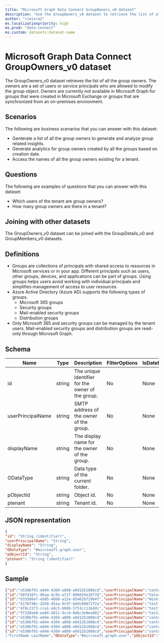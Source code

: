 ```yaml
---
title: "Microsoft Graph Data Connect GroupOwners_v0 dataset"
description: "Use the GroupOwners_v0 dataset to retrieve the list of all the group owners."
author: "rimisra2"
ms.localizationpriority: high
ms.prod: "data-connect"
ms.custom: datasets:dataset-name
---
```


# Microsoft Graph Data Connect GroupOwners_v0 dataset

The GroupOwners_v0 dataset retrieves the list of all the group owners. The owners are a set of users or service principals who are allowed to modify the group object. Owners are currently not available in Microsoft Graph for groups that were created in Microsoft Exchange or groups that are synchronized from an on-premises environment.

## Scenarios

The following are business scenarios that you can answer with this dataset:

- Genterate a list of all the group owners to generate and analyze group related insights.
- Generate analytics for group owners created by all the groups based on creation date.
- Access the names of all the group owners existing for a tenant.

## Questions

The following are examples of questions that you can answer with this dataset:

- Which users of the tenant are group owners?
- How many group owners are there in a tenant?

## Joining with other datasets

The GroupOwners_v0 dataset can be joined with the GroupDetails_v0 and GroupMembers_v0 datasets.

## Definitions

- Groups are collections of principals with shared access to resources in Microsoft services or in your app. Different principals such as users, other groups, devices, and applications can be part of groups. Using groups helps users avoid working with individual principals and simplifies management of access to user resources.
- Azure Active Directory (Azure AD) supports the following types of groups.
  - Microsoft 365 groups
  - Security groups
  - Mail-enabled security groups
  - Distribution groups
- Only Microsoft 365 and security groups can be managed by the tenant users. Mail-enabled security groups and distribution groups are read-only through Microsoft Graph.

## Schema

| Name  | Type  |  Description  |  FilterOptions  |  IsDateFilter  | 
| ----------- | ----------- | ----------- | ----------- | ----------- |
| id |	string |	The unique identifier for the owner of the group. |	No |	None |
| userPrincipalName |	string |	SMTP address of the owner of the group.	|	No |	None |
| displayName	 | string |	The display name for the owner of the group.	|	No |	None |
| ODataType |	string |	Data type of the current folder.	|	No |	None |
| pObjectId | 	string |	Object id.	|	No |	None |
| ptenant	| string |	Tenant id.	|	No |	None |

## JSON representation

```json
{
"id": "String (identifier)",
"userPrincipalName": "String",
"displayName": "String",
"ODataType": "#microsoft.graph.user",
"pObjectId": "String",
"ptenant": "String (identifier)"
}
```

## Sample 

```json 
{"id":"e530bf91-e844-4369-a808-e0d12b1008cd","userPrincipalName":"contosouser21@contosotest21.onmicrosoft.com","displayName":"FirstName LastName","ODataType":"#microsoft.graph.user","pObjectId":"943ecd15-a954-40a7-9d00-3224d21dc470","ptenant":"8e56195d-f07c-44f0-8108-40e4352e3e74"}
{"id":"b8f4387c-86aa-4c5b-af2f-098029e18f78","userPrincipalName":"Valerie.Wade@contosotest21.onmicrosoft.com","displayName":"Valerie Wade","ODataType":"#microsoft.graph.user","pObjectId":"943ecd15-a954-40a7-9d00-3224d21dc470","ptenant":"8e56195d-f07c-44f0-8108-40e4352e3e74"}
{"id":"b33586ef-eb85-4bb0-a12e-65462bf19b4f","userPrincipalName":"Winnie.Davidson@contosotest21.onmicrosoft.com","displayName":"Winnie Davidson","ODataType":"#microsoft.graph.user","pObjectId":"943ecd15-a954-40a7-9d00-3224d21dc470","ptenant":"8e56195d-f07c-44f0-8108-40e4352e3e74"}
{"id":"6176f40c-2b50-45aa-9c9f-bddc68672f2a","userPrincipalName":"testfirstlast2@contosotest21.onmicrosoft.com","displayName":"TestFirst2 TestLast2","ODataType":"#microsoft.graph.user","pObjectId":"943ecd15-a954-40a7-9d00-3224d21dc470","ptenant":"8e56195d-f07c-44f0-8108-40e4352e3e74"}
{"id":"4f0c21f3-cca1-4dc3-b0d6-5751cc116ddc","userPrincipalName":"test1test1@contosotest21.onmicrosoft.com","displayName":"Test1 Test1","ODataType":"#microsoft.graph.user","pObjectId":"943ecd15-a954-40a7-9d00-3224d21dc470","ptenant":"8e56195d-f07c-44f0-8108-40e4352e3e74"}
{"id":"5f338eb0-ee84-4811-9ccb-0dbc3e0ee681","userPrincipalName":"test2test2@contosotest21.onmicrosoft.com","displayName":"Test2 Test2","ODataType":"#microsoft.graph.user","pObjectId":"943ecd15-a954-40a7-9d00-3224d21dc470","ptenant":"8e56195d-f07c-44f0-8108-40e4352e3e74"}
{"id":"e530bf91-e844-4369-a808-e0d12b1008cd","userPrincipalName":"contosouser21@contosotest21.onmicrosoft.com","displayName":"FirstName LastName","ODataType":"#microsoft.graph.user","pObjectId":"95b116e3-2d52-4503-bfc9-09ad4985a967","ptenant":"8e56195d-f07c-44f0-8108-40e4352e3e74"}
{"id":"e530bf91-e844-4369-a808-e0d12b1008cd","userPrincipalName":"contosouser21@contosotest21.onmicrosoft.com","displayName":"FirstName LastName","ODataType":"#microsoft.graph.user","pObjectId":"966b082a-5c4d-4de7-b14a-9c145ec8ed69","ptenant":"8e56195d-f07c-44f0-8108-40e4352e3e74"}
{"id":"e530bf91-e844-4369-a808-e0d12b1008cd","userPrincipalName":"contosouser21@contosotest21.onmicrosoft.com","displayName":"FirstName LastName","ODataType":"#microsoft.graph.user","pObjectId":"9b97ca6e-d0c0-4a84-b0aa-753695e8c1f2","ptenant":"8e56195d-f07c-44f0-8108-40e4352e3e74"}
{"id":"e530bf91-e844-4369-a808-e0d12b1008cd","userPrincipalName":"contosouser21@contosotest21.onmicrosoft.com","displayName"
:"FirstName LastName","ODataType":"#microsoft.graph.user","pObjectId":"9d96497a-4197-4c03-8809-4fa46dffd9e6","ptenant":"8e56195d-f07c-44f0-8108-40e4352e3e74"}
```
